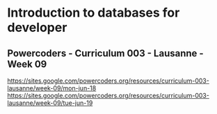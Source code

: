 # Introduction to databases for developer
## Powercoders - Curriculum 003 - Lausanne - Week 09
https://sites.google.com/powercoders.org/resources/curriculum-003-lausanne/week-09/mon-jun-18
https://sites.google.com/powercoders.org/resources/curriculum-003-lausanne/week-09/tue-jun-19
